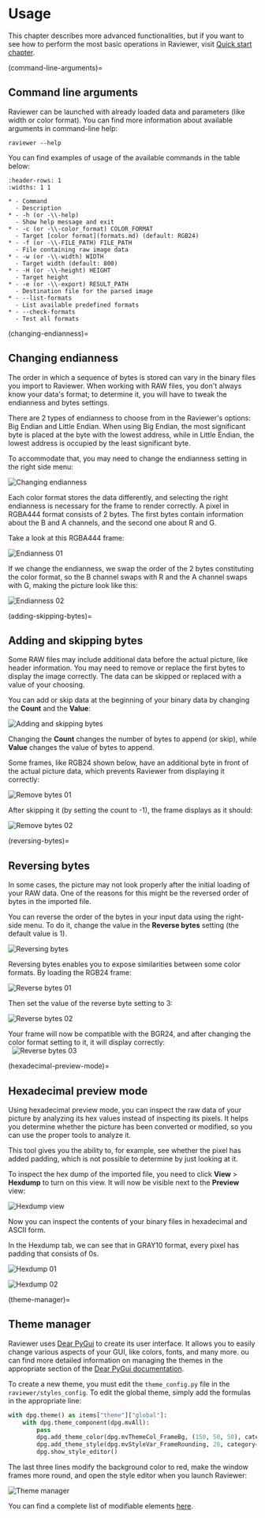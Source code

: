 # Usage

This chapter describes more advanced functionalities, but if you want to see how to perform the most basic operations in Raviewer, visit [Quick start chapter](quickstart.md).

(command-line-arguments)=

## Command line arguments

Raviewer can be launched with already loaded data and parameters (like width or color format).
You can find more information about available arguments in command-line help:

```
raviewer --help
```

You can find examples of usage of the available commands in the table below:

```{list-table} Raviewer's CL arguments
:header-rows: 1
:widths: 1 1

* - Command
  - Description
* - -h (or -\\-help)
  - Show help message and exit
* - -c (or -\\-color_format) COLOR_FORMAT
  - Target [color format](formats.md) (default: RGB24)
* - -f (or -\\-FILE_PATH) FILE_PATH
  - File containing raw image data
* - -w (or -\\-width) WIDTH
  - Target width (default: 800)
* - -H (or -\\-height) HEIGHT
  - Target height
* - -e (or -\\-export) RESULT_PATH
  - Destination file for the parsed image
* - --list-formats 
  - List available predefined formats
* - --check-formats 
  - Test all formats
```

(changing-endianness)=

## Changing endianness

The order in which a sequence of bytes is stored can vary in the binary files you import to Raviewer.
When working with RAW files, you don't always know your data's format; to determine it, you will have to tweak the endianness and bytes settings.

There are 2 types of endianness to choose from in the Raviewer's options: Big Endian and Little Endian.
When using Big Endian, the most significant byte is placed at the byte with the lowest address, while in Little Endian, the lowest address is occupied by the least significant byte.

To accommodate that, you may need to change the endianness setting in the right side menu:

![Changing endianness](./img/endianness.png "Changing endianness")

Each color format stores the data differently, and selecting the right endianness is necessary for the frame to render correctly.
A pixel in RGBA444 format consists of 2 bytes.
The first bytes contain information about the B and A channels, and the second one about R and G.

Take a look at this RGBA444 frame:

![Endianness 01](./img/endiannes_01.png "Endianness 01")

If we change the endianness, we swap the order of the 2 bytes constituting the color format, so the B channel swaps with R and the A channel swaps with G, making the picture look like this:

![Endianness 02](./img/endiannes_02.png "Endianness 02")

(adding-skipping-bytes)=

## Adding and skipping bytes

Some RAW files may include additional data before the actual picture, like header information.
You may need to remove or replace the first bytes to display the image correctly.
The data can be skipped or replaced with a value of your choosing.

You can add or skip data at the beginning of your binary data by changing the **Count** and the **Value**:

![Adding and skipping bytes](./img/add-skip.png "Adding and skipping bytes")

Changing the **Count** changes the number of bytes to append (or skip), while **Value** changes the value of bytes to append.

Some frames, like RGB24 shown below, have an additional byte in front of the actual picture data, which prevents Raviewer from displaying it correctly:

![Remove bytes 01](./img/remove_byte_01.png "Remove byte 01")

After skipping it (by setting the count to -1), the frame displays as it should:

![Remove bytes 02](./img/remove_byte_02.png "Remove byte 02")

(reversing-bytes)=

## Reversing bytes

In some cases, the picture may not look properly after the initial loading of your RAW data.
One of the reasons for this might be the reversed order of bytes in the imported file.

You can reverse the order of the bytes in your input data using the right-side menu.
To do it, change the value in the **Reverse bytes** setting (the default value is 1).

![Reversing bytes](./img/reverse.png "Reversing bytes")

Reversing bytes enables you to expose similarities between some color formats.
By loading the RGB24 frame:

![Reverse bytes 01](./img/reverse_bytes_01.png "Reverse bytes 01")

Then set the value of the reverse byte setting to 3:

![Reverse bytes 02](./img/reverse_bytes_02.png "Reverse bytes 02")

Your frame will now be compatible with the BGR24, and after changing the color format setting to it, it will display correctly:  
 
![Reverse bytes 03](./img/reverse_bytes_03.png "Reverse bytes 03")

(hexadecimal-preview-mode)=

## Hexadecimal preview mode

Using hexadecimal preview mode, you can inspect the raw data of your picture by analyzing its hex values instead of inspecting its pixels.
It helps you determine whether the picture has been converted or modified, so you can use the proper tools to analyze it.

This tool gives you the ability to, for example, see whether the pixel has added padding, which is not possible to determine by just looking at it.

To inspect the hex dump of the imported file, you need to click **View** > **Hexdump** to turn on this view.
It will now be visible next to the **Preview** view:

![Hexdump view](./img/hexdump.png "Hexdump view")

Now you can inspect the contents of your binary files in hexadecimal and ASCII form.

In the Hexdump tab, we can see that in GRAY10 format, every pixel has padding that consists of 0s.

![Hexdump 01](./img/hexdump_01.png "Hexdump 01")

![Hexdump 02](./img/hexdump_02.png "Hexdump 02")

(theme-manager)=

## Theme manager

Raviewer uses [Dear PyGui](https://dearpygui.readthedocs.io/en/latest/index.html) to create its user interface.
It allows you to easily change various aspects of your GUI, like colors, fonts, and many more.
ou can find more detailed information on managing the themes in the appropriate section of the [Dear PyGui documentation](https://dearpygui.readthedocs.io/en/latest/documentation/themes.html).

To create a new theme, you must edit the `theme_config.py` file in the `raviewer/styles_config`.
To edit the global theme, simply add the formulas in the appropriate line:

```python
with dpg.theme() as items["theme"]["global"]:
    with dpg.theme_component(dpg.mvAll):
        pass
        dpg.add_theme_color(dpg.mvThemeCol_FrameBg, (150, 50, 50), category=dpg.mvThemeCat_Core)
        dpg.add_theme_style(dpg.mvStyleVar_FrameRounding, 20, category=dpg.mvThemeCat_Core)
        dpg.show_style_editor()
```

The last three lines modify the background color to red, make the window frames more round, and open the style editor when you launch Raviewer:

![Theme manager](./img/theme-change.png "Theme manager")

You can find a complete list of modifiable elements [here](https://dearpygui.readthedocs.io/en/latest/documentation/themes.html#plot-markers).

